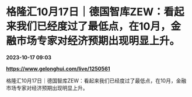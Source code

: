 # 格隆汇10月17日｜德国智库ZEW：看起来我们已经度过了最低点，在10月，金融市场专家对经济预期出现明显上升。

**2023-10-17 09:03**

**https://www.gelonghui.com/live/1250561**

格隆汇10月17日｜德国智库ZEW：看起来我们已经度过了最低点，在10月，金融市场专家对经济预期出现明显上升。